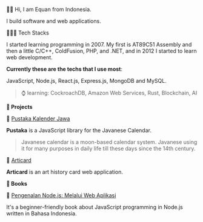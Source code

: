 👋🏼 Hi, I am Equan from Indonesia.

I build software and web applications. 

👨🏼‍💻 Tech Stacks

I started learning programming in 2007. My first is AT89C51 Assembly and then a little C/C++, ColdFusion, PHP, and .NET, and in 2012 I started to learn web development. 

**Currently these are the techs that I use most**:

JavaScript, Node.js, React.js, Express.js, MongoDB and MySQL.

> ⌚ learning:  CockroachDB, Amazon Web Services, Rust, Blockchain, AI 

**🚀 Projects**

🌟 [Pustaka Kalender Jawa](https://github.com/kalenderjawa)

**Pustaka** is a JavaScript library for the Javanese Calendar. 

> Javanese calendar is a moon-based calendar system. Javanese using it for many purposes in daily life till these days since the 14th century.

🌟 [Articard](https://github.com/junwatu/articard)

**Articard** is an art history card web application.

**🚀 Books**

🌟  [Pengenalan Node.js: Melalui Web Aplikasi](https://play.google.com/store/books/details?id=pdOfDwAAQBAJ)

It's a beginner-friendly book about JavaScript programming in Node.js written in Bahasa Indonesia.

